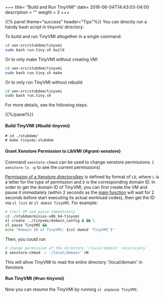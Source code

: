 +++
title= "Build and Run TinyVMI"
date= 2018-06-04T14:43:03-04:00
description = ""
weight = 3
+++

    
{{% panel theme="success" header="Tips"%}}
You can directly run a handy bash script in tinyvmi/ directory:

To build and run TinyVMI altogether in a single command:

```bash
cd xen-src/stubdom/tinyvmi
sudo bash run.tiny.sh build 
```

Or to only make TinyVMI without creating VM:

```bash
cd xen-src/stubdom/tinyvmi
sudo bash run.tiny.sh make
```

Or to only run TinyVMI without rebuild:

```bash
cd xen-src/stubdom/tinyvmi
sudo bash run.tiny.sh
```

For more details, see the following steps.

{{%/panel%}}


#### Build TinyVMI {#build-tinyvmi}

    # cd ./stubdom/
    # make tinyvmi-stubdom
    
#### Grant Xenstore Permission to LibVMI {#grant-xenstore}

Command ``xenstore-chmod`` can be used to change xenstore permissions. ( ``xenstore-ls -p`` to see the current permissions)

[Permission of a Xenstore directory/key](https://xenbits.xen.org/docs/4.6-testing/man/xenstore-chmod.1.html) is defined by format of ``LD``, where ``L`` is a letter for the type of permission and ``D`` is the corresponding domain ID. In order to get the domain ID of TinyVMI, you can first create the VM and pause it immediately (within 2 seconds as the [main function](https://github.com/tinyvmi/tinyvmi/blob/master/main.c) will wait for 2 seconds before start executing its actual workload codes), then get the ID via ``xl list`` or ``xl domid TinyVMI``. For example:

```bash
# start VM and pause immediately
cd ./stubdom/minios-x86_64-tinyvmi
xl create ../tinyvmi/domain_config & && \
xl pause TinyVMI &&
echo "Domain ID of TinyVMI: $(xl domid 'TinyVMI')"
```
Then, you could run

```bash
# change permission of the directory '/local/domain' recursively
$ xenstore-chmod -r '/local/domain' rN
```
This will allow TinyVMI to read the entire directory '/local/domain' in Xenstore.

#### Run TinyVMI {#run-tinyvmi}

Now you can resume the TinyVMI by running ``xl unpause TinyVMI``.
